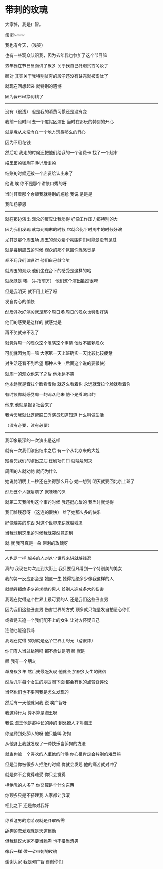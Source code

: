 # 带刺的玫瑰

大家好，我是广智。

谢谢~~~~

我也有今天，（浅笑）

也有一些观众认识我，因为去年我也参加了这个节目嘛

去年我在节目里面讲了很多 关于我自己特别贫穷的段子

额对 其实关于我特别贫穷的段子还没有讲完就被淘汰了 

就现在回想起来 就特别的遗憾

因为我已经挣到钱了

--------

没有（很浅） 但是我的消费习惯还是没有变

我前一段时间 去一个度假区演出 当时在那玩的特别的开心

就是我从来没有在一个地方玩得那么的开心 

因为不用花钱

然后呢 我走的时候还把他们给我的一个消费卡 找了一个超市

把里面的钱刷干净以后走的

结账的时候还被一个店员给认出来了

他说 唉 你不是那个讲脱口秀的呀

当时盯着那个余额我就特别的尴尬 我说 是是是

我叫杨蒙恩

----------

就在那边演出 观众的反应让我觉得 好像工作压力都特别的大

因为我们发现 就每到周末的时候 它就会比平时周中的时候好演

尤其是那个周五场 周五的观众那个氛围你们可能是没有见过

就是每到周五的时候 观众的那个氛围你就感觉是

都不用我们演员讲 他们自己就会笑

就周五的观众 他们坐在台下的感受是这样的哈

就感觉是 唉 （手指前方） 他们这个演出虽然很垮 

但是我明天 就不用上班了呀

发自内心的愉快

然后其次好演的就是那个周日场 周日的观众也特别好演

他们的感受是这样的 就感觉是

再不笑就来不及了

就觉得周一的观众这个难演这个事情 他也不能赖观众

可能就因为周一嘛 大家第一天上班确实一天比较比较疲惫

对生活还看不到希望 那种人生（后面这个说的要很快）

就周一的观众他来了之后 他永远不笑 

他永远就是耷拉个脸看着你 就这么看着你 永远就耷拉个脸就看着你

有时候你就感觉周一的观众他来 他不是看演出的 

他来 他就是报复社会来了

我今天我就让这帮脱口秀演员知道知道 什么叫做生活

（没有必要，没有必要）

---------

我印象最深的一次演出是这样

就有一次我们演出结束之后 有一个从北京来的大姐

她看完我们的演出之后 在剧场门口 就哇哇的哭 

周围的人就劝她 就问为什么

她说她明明上一秒还在笑得那么开心 她一想到 明天就要回北京上班了

然后整个人就崩溃了 就哇哇的哭

就第二天我听到这个事的时候 我还挺心酸的 我当时就觉得

我们好残忍呀 （这连的很快） 给了她那么多的快乐

好像越美的东西 对这个世界来讲就越残忍

当我想到这里的时候我就突然意识到

就 就 我可真是一朵 带刺的玫瑰呀

---------

人也是一样 越美的人对这个世界来讲就越残忍

真的 我现在每次走到大街上 我只要但凡看到一个特别美的美女

我的第一反应都会是 她这一生 她得拒绝多少像我这样的人

就她得拒绝多少追求她的男人 给别人造成多大的伤害

我现在觉得这个世界上最可爱的人 还是我们这些丑直男

因为我们这些丑直男 伤害世界的方式 顶多就只能是发自拍恶心你们

或者是去追一个我们配不上的女生 让对方怀疑自己 

连他也能追我吗

我现在觉得 舔狗就是这个世界上的光（这很炸）

你们有人当过舔狗吗 都不承认是吧 额 就是

额 我有一个朋友 

单身很多年 然后我最近发现 他就会 加很多女生的微信

然后几乎每个女生的朋友圈下面 都会有他的点赞跟评论 

当然你们也不要问我是怎么发现的

然后有一天他就问我 说 唉广智呀

我这种行为 算不算是海王呀

我说 海王他是那种长的帅的 到处撩人才叫海王

你这种到处舔人的呀 他只能叫 海狗

从他身上我就发现了一种快乐当舔狗的方法

就当你被一个喜欢的人拒绝的时候 你心里肯定会特别的难受嘛

但是当你被很多人拒绝的时候 你就会发现 他的痛苦就对冲了

就是你不会觉得难受 你只会觉得

拒绝我的人多了 你又算是个什么东西

你顶多只是不搭理我 人家都让我滚

相比之下 还是你对我好

------

你看渣男的恋爱观就是各取所需 

舔狗的恋爱观就是天道酬勤

但我建议大家不要当舔狗 也不要当渣男

像我一样 做一朵带刺的玫瑰

谢谢大家 我是何广智 谢谢你们















